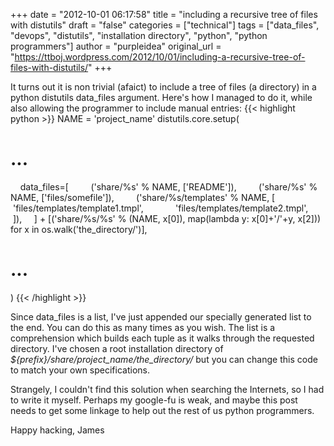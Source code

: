 +++
date = "2012-10-01 06:17:58"
title = "including a recursive tree of files with distutils"
draft = "false"
categories = ["technical"]
tags = ["data_files", "devops", "distutils", "installation directory", "python", "python programmers"]
author = "purpleidea"
original_url = "https://ttboj.wordpress.com/2012/10/01/including-a-recursive-tree-of-files-with-distutils/"
+++

It turns out it is non trivial (afaict) to include a tree of files (a directory) in a python distutils data_files argument. Here's how I managed to do it, while also allowing the programmer to include manual entries:
{{< highlight python >}}
NAME = 'project_name'
distutils.core.setup(
# ...
    data_files=[
        ('share/%s' % NAME, ['README']),
        ('share/%s' % NAME, ['files/somefile']),
        ('share/%s/templates' % NAME, [
            'files/templates/template1.tmpl',
            'files/templates/template2.tmpl',
        ]),
    ] + [('share/%s/%s' % (NAME, x[0]), map(lambda y: x[0]+'/'+y, x[2])) for x in os.walk('the_directory/')],
# ...
)
{{< /highlight >}}

Since data_files is a list, I've just appended our specially generated list to the end. You can do this as many times as you wish. The list is a comprehension which builds each tuple as it walks through the requested directory. I've chosen a root installation directory of <em>${prefix}/share/project_name/the_directory/</em> but you can change this code to match your own specifications.

Strangely, I couldn't find this solution when searching the Internets, so I had to write it myself. Perhaps my google-fu is weak, and maybe this post needs to get some linkage to help out the rest of us python programmers.

Happy hacking,
James

